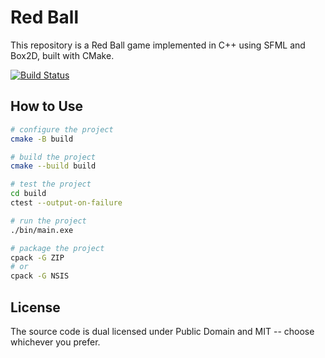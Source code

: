 # Red Ball
This repository is a Red Ball game implemented in C++ using SFML and Box2D, built with CMake.

[![Build Status](https://github.com/xLab-HDU/s111RedBall/actions/workflows/ci.yml/badge.svg)](https://github.com/xLab-HDU/s111RedBall/actions)

## How to Use

```sh
# configure the project
cmake -B build

# build the project
cmake --build build

# test the project
cd build
ctest --output-on-failure

# run the project
./bin/main.exe

# package the project
cpack -G ZIP
# or
cpack -G NSIS
```

## License

The source code is dual licensed under Public Domain and MIT -- choose whichever you prefer.

